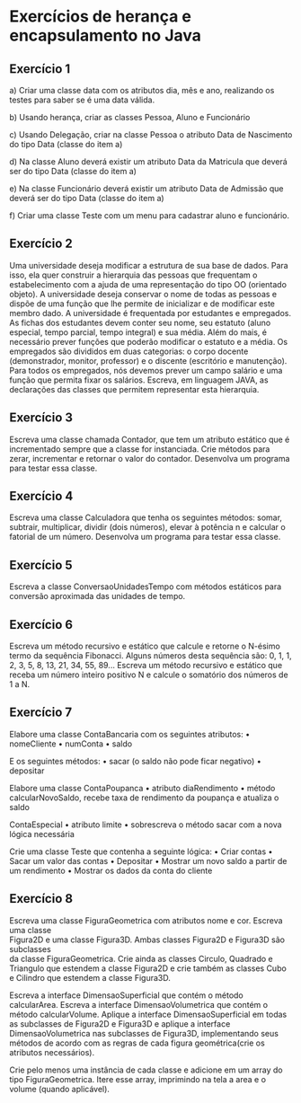 # Exercícios de herança e encapsulamento no Java

## Exercício 1

a) Criar uma classe data com os atributos dia, mês e ano, realizando os testes para saber se é uma data válida.

b) Usando herança, criar as classes Pessoa, Aluno e Funcionário

c) Usando Delegação, criar na classe Pessoa o atributo Data de Nascimento do tipo Data (classe do item a)

d) Na classe Aluno deverá existir um atributo Data da Matricula que deverá ser do tipo Data (classe do item a)

e) Na classe Funcionário deverá existir um atributo Data de Admissão que deverá ser do tipo Data (classe do item a)

f) Criar uma classe Teste com um menu para cadastrar aluno e funcionário.

## Exercício 2

Uma universidade deseja modificar a estrutura de sua base de dados. Para isso, ela quer construir a
hierarquia das pessoas que frequentam o estabelecimento com a ajuda de uma representação do tipo
OO (orientado objeto). A universidade deseja conservar o nome de todas as pessoas e dispõe de
uma função que lhe permite de inicializar e de modificar este membro dado. A universidade é
frequentada por estudantes e empregados. As fichas dos estudantes devem conter seu nome, seu
estatuto (aluno especial, tempo parcial, tempo integral) e sua média. Além do mais, é necessário
prever funções que poderão modificar o estatuto e a média. Os empregados são divididos em duas
categorias: o corpo docente (demonstrador, monitor, professor) e o discente (escritório e
manutenção). Para todos os empregados, nós devemos prever um campo salário e uma função que
permita fixar os salários. Escreva, em linguagem JAVA, as declarações das classes que permitem
representar esta hierarquia.

## Exercício 3

Escreva uma classe chamada Contador, que tem um atributo estático que é incrementado sempre que a classe for instanciada. Crie métodos para zerar, incrementar e retornar o valor do contador. Desenvolva um programa para testar essa classe.

## Exercício 4

Escreva uma classe Calculadora que tenha os seguintes métodos: somar, subtrair, multiplicar, dividir (dois números), elevar à potência n e calcular o fatorial de um número. Desenvolva um programa para testar essa classe.

## Exercício 5

Escreva a classe ConversaoUnidadesTempo com métodos estáticos para conversão aproximada das unidades de tempo.

## Exercício 6

Escreva um método recursivo e	estático que calcule e retorne o N-ésimo termo da sequência Fibonacci. Alguns números desta sequência são: 0, 1, 1, 2, 3, 5, 8, 13, 21, 34, 55, 89...
Escreva um método recursivo e estático que receba um	número inteiro positivo N e calcule o somatório dos números de 1 a N.

## Exercício 7

Elabore uma classe ContaBancaria com os seguintes atributos:
	• nomeCliente
	• numConta
	• saldo

E os seguintes métodos:
	• sacar (o saldo não pode ficar negativo)
	• depositar

Elabore uma classe ContaPoupanca
	• atributo diaRendimento
	• método calcularNovoSaldo, recebe taxa de rendimento da poupança e atualiza o saldo

ContaEspecial
	• atributo limite
	• sobrescreva o método sacar com a nova lógica necessária

Crie uma classe Teste que contenha a seguinte lógica:
	• Criar contas
	• Sacar um valor das contas
	• Depositar
	• Mostrar um novo saldo a partir de um rendimento
	• Mostrar os dados da conta do cliente

## Exercício 8

Escreva uma classe FiguraGeometrica com atributos nome e cor. Escreva	uma classe	
Figura2D e uma classe Figura3D. Ambas classes	Figura2D e Figura3D são subclasses	
da classe FiguraGeometrica. Crie ainda as classes Circulo, Quadrado e Triangulo	
que estendem a classe Figura2D e crie também as classes Cubo e Cilindro
que estendem a classe Figura3D.

Escreva a interface DimensaoSuperficial que contém o método calcularArea. Escreva a interface DimensaoVolumetrica que contém o método calcularVolume. Aplique a interface DimensaoSuperficial em todas as subclasses de Figura2D e Figura3D e aplique a interface DimensaoVolumetrica nas subclasses de Figura3D, implementando seus métodos de acordo com as regras de cada figura geométrica(crie os atributos necessários).

Crie pelo menos uma instância de cada classe e adicione em um	array do tipo FiguraGeometrica. Itere esse array, imprimindo na tela a area e o volume (quando aplicável). 

